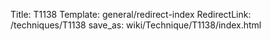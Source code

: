 Title: T1138
Template: general/redirect-index
RedirectLink: /techniques/T1138
save_as: wiki/Technique/T1138/index.html